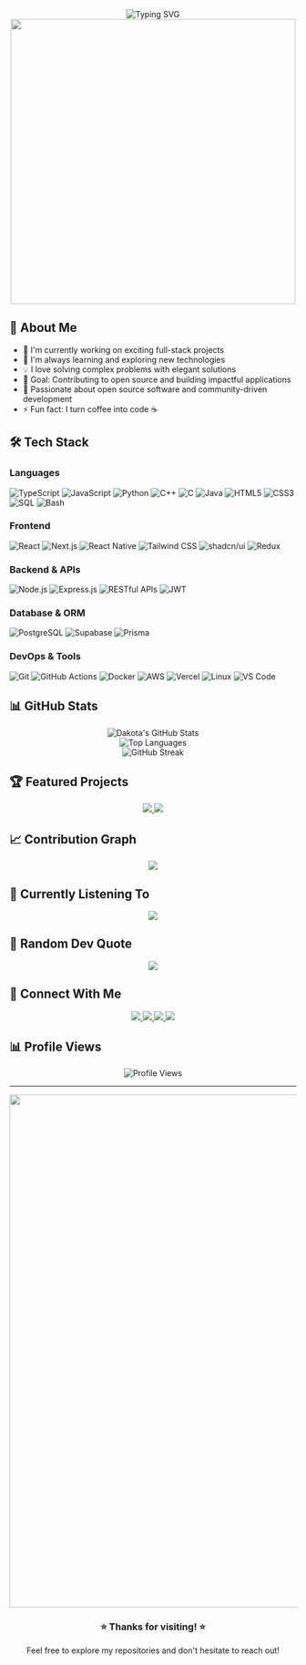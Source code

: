 <div align="center">
  <img src="https://readme-typing-svg.herokuapp.com?font=Fira+Code&pause=1000&color=2E9EF7&center=true&vCenter=true&width=435&lines=Hi+there+%F0%9F%91%8B%2C+I'm+Dakota!;Full+Stack+Developer;Always+learning+new+things" alt="Typing SVG" />
</div>

<div align="center">
  <img src="https://user-images.githubusercontent.com/74038190/225813708-98b745f2-7d22-48cf-9150-083f1b00d6c9.gif" width="500">
</div>

## 🚀 About Me
- 🔭 I'm currently working on exciting full-stack projects
- 🌱 I'm always learning and exploring new technologies
- 💡 I love solving complex problems with elegant solutions
- 🎯 Goal: Contributing to open source and building impactful applications
- 💖 Passionate about open source software and community-driven development
- ⚡ Fun fact: I turn coffee into code ☕

## 🛠️ Tech Stack

### Languages
![TypeScript](https://img.shields.io/badge/-TypeScript-3178C6?style=for-the-badge&logo=typescript&logoColor=white)
![JavaScript](https://img.shields.io/badge/-JavaScript-F7DF1E?style=for-the-badge&logo=javascript&logoColor=black)
![Python](https://img.shields.io/badge/-Python-3776AB?style=for-the-badge&logo=python&logoColor=white)
![C++](https://img.shields.io/badge/-C++-00599C?style=for-the-badge&logo=cplusplus&logoColor=white)
![C](https://img.shields.io/badge/-C-A8B9CC?style=for-the-badge&logo=c&logoColor=black)
![Java](https://img.shields.io/badge/-Java-ED8B00?style=for-the-badge&logo=openjdk&logoColor=white)
![HTML5](https://img.shields.io/badge/-HTML5-E34F26?style=for-the-badge&logo=html5&logoColor=white)
![CSS3](https://img.shields.io/badge/-CSS3-1572B6?style=for-the-badge&logo=css3&logoColor=white)
![SQL](https://img.shields.io/badge/-SQL-4479A1?style=for-the-badge&logo=mysql&logoColor=white)
![Bash](https://img.shields.io/badge/-Bash-4EAA25?style=for-the-badge&logo=gnu-bash&logoColor=white)

### Frontend
![React](https://img.shields.io/badge/-React-61DAFB?style=for-the-badge&logo=react&logoColor=black)
![Next.js](https://img.shields.io/badge/-Next.js-000000?style=for-the-badge&logo=nextdotjs&logoColor=white)
![React Native](https://img.shields.io/badge/-React_Native-61DAFB?style=for-the-badge&logo=react&logoColor=black)
![Tailwind CSS](https://img.shields.io/badge/-Tailwind_CSS-38B2AC?style=for-the-badge&logo=tailwind-css&logoColor=white)
![shadcn/ui](https://img.shields.io/badge/-shadcn/ui-000000?style=for-the-badge&logo=shadcnui&logoColor=white)
![Redux](https://img.shields.io/badge/-Redux-764ABC?style=for-the-badge&logo=redux&logoColor=white)

### Backend & APIs
![Node.js](https://img.shields.io/badge/-Node.js-339933?style=for-the-badge&logo=nodedotjs&logoColor=white)
![Express.js](https://img.shields.io/badge/-Express.js-000000?style=for-the-badge&logo=express&logoColor=white)
![RESTful APIs](https://img.shields.io/badge/-REST-02569B?style=for-the-badge&logo=rest&logoColor=white)
![JWT](https://img.shields.io/badge/-JWT-000000?style=for-the-badge&logo=json-web-tokens&logoColor=white)

### Database & ORM
![PostgreSQL](https://img.shields.io/badge/-PostgreSQL-336791?style=for-the-badge&logo=postgresql&logoColor=white)
![Supabase](https://img.shields.io/badge/-Supabase-3ECF8E?style=for-the-badge&logo=supabase&logoColor=white)
![Prisma](https://img.shields.io/badge/-Prisma-2D3748?style=for-the-badge&logo=prisma&logoColor=white)

### DevOps & Tools
![Git](https://img.shields.io/badge/-Git-F05032?style=for-the-badge&logo=git&logoColor=white)
![GitHub Actions](https://img.shields.io/badge/-GitHub_Actions-2088FF?style=for-the-badge&logo=github-actions&logoColor=white)
![Docker](https://img.shields.io/badge/-Docker-2496ED?style=for-the-badge&logo=docker&logoColor=white)
![AWS](https://img.shields.io/badge/-AWS-232F3E?style=for-the-badge&logo=amazon-aws&logoColor=white)
![Vercel](https://img.shields.io/badge/-Vercel-000000?style=for-the-badge&logo=vercel&logoColor=white)
![Linux](https://img.shields.io/badge/-Linux-FCC624?style=for-the-badge&logo=linux&logoColor=black)
![VS Code](https://img.shields.io/badge/-VS_Code-007ACC?style=for-the-badge&logo=visual-studio-code&logoColor=white)

## 📊 GitHub Stats

<div align="center">
  <img src="https://github-readme-stats.vercel.app/api?username=dakota-king&show_icons=true&theme=radical&hide_border=true&count_private=true" alt="Dakota's GitHub Stats" />
</div>

<div align="center">
  <img src="https://github-readme-stats.vercel.app/api/top-langs/?username=dakota-king&layout=compact&theme=radical&hide_border=true" alt="Top Languages" />
</div>

<div align="center">
  <img src="https://github-readme-streak-stats.herokuapp.com/?user=dakota-king&theme=radical&hide_border=true" alt="GitHub Streak" />
</div>

## 🏆 Featured Projects

<div align="center">
  <a href="https://github.com/dakota-king/project1">
    <img src="https://github-readme-stats.vercel.app/api/pin/?username=dakota-king&repo=project1&theme=radical&hide_border=true" />
  </a>
  <a href="https://github.com/dakota-king/project2">
    <img src="https://github-readme-stats.vercel.app/api/pin/?username=dakota-king&repo=project2&theme=radical&hide_border=true" />
  </a>
</div>

## 📈 Contribution Graph

<div align="center">
  <img src="https://github-readme-activity-graph.vercel.app/graph?username=dakota-king&theme=react-dark&hide_border=true&area=true" />
</div>

## 🎵 Currently Listening To
<div align="center">
  <img src="https://spotify-github-profile.vercel.app/api/view?uid=your-spotify-id&cover_image=true&theme=radical&show_offline=false&background_color=0d1117&interchange=false&bar_color=53b14f&bar_color_cover=false" />
</div>

## 💭 Random Dev Quote
<div align="center">
  <img src="https://quotes-github-readme.vercel.app/api?type=horizontal&theme=radical" />
</div>

## 🤝 Connect With Me

<div align="center">
  <a href="https://www.linkedin.com/in/-dakotaking/">
    <img src="https://img.shields.io/badge/-LinkedIn-0077B5?style=for-the-badge&logo=linkedin&logoColor=white" />
  </a>
  <a href="https://twitter.com/dakota_king">
    <img src="https://img.shields.io/badge/-Twitter-1DA1F2?style=for-the-badge&logo=twitter&logoColor=white" />
  </a>
  <a href="mailto:your.email@example.com">
    <img src="https://img.shields.io/badge/-Email-D14836?style=for-the-badge&logo=gmail&logoColor=white" />
  </a>
  <a href="https://dakotaking.dev">
    <img src="https://img.shields.io/badge/-Portfolio-000000?style=for-the-badge&logo=react&logoColor=white" />
  </a>
</div>

## 📊 Profile Views
<div align="center">
  <img src="https://komarev.com/ghpvc/?username=dakota-king&style=for-the-badge&color=blue" alt="Profile Views" />
</div>

---

<div align="center">
  <img src="https://user-images.githubusercontent.com/74038190/212284100-561aa473-3905-4a80-b561-0d28506553ee.gif" width="900">
</div>

<div align="center">
  <h3>⭐️ Thanks for visiting! ⭐️</h3>
  <p>Feel free to explore my repositories and don't hesitate to reach out!</p>
</div>

